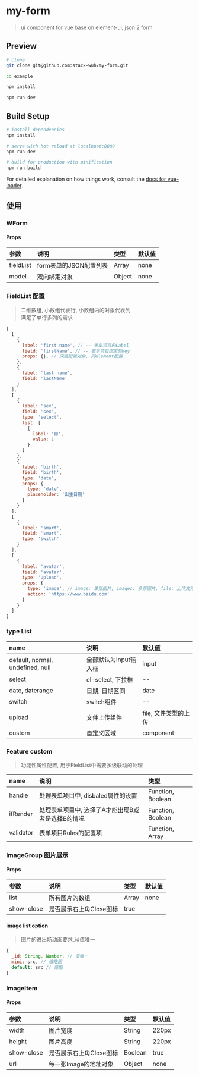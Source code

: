 # my-form

> ui component for vue base on element-ui, json 2 form

## Preview
```bash 
# clone
git clone git@github.com:stack-wuh/my-form.git

cd example

npm install 

npm run dev
```

## Build Setup

``` bash
# install dependencies
npm install

# serve with hot reload at localhost:8080
npm run dev

# build for production with minification
npm run build
```

For detailed explanation on how things work, consult the [docs for vue-loader](http://vuejs.github.io/vue-loader).

## 使用
### WForm
#### Props
| 参数 | 说明 | 类型 | 默认值 |
| :-- | :-- | :-- | :-- |
| fieldList | form表单的JSON配置列表 | Array | none |
| model | 双向绑定对象 | Object | none |

### FieldList 配置
> 二维数组, 小数组代表行, 小数组内的对象代表列        
> 满足了单行多列的需求
```javascript
[
  [
    {
      label: 'first name', // -- 表单项目的Label
      field: 'firstName', // -- 表单项目绑定的key
      props: {}, // 深度配置对象, 同element配置
    },
    {
      label: 'last name',
      field: 'lastName'
    }
  ],
  [
    {
      label: 'sex',
      field: 'sex',
      type: 'select',
      list: [
        {
          label: '男',
          value: 1
        }
      ]
    },
    {
      label: 'birth',
      field: 'birth',
      type: 'date',
      props: {
        type: 'date',
        placeholder: '出生日期'
      }
    }
  ],
  [
    {
      label: 'smart',
      field: 'smart',
      type: 'switch'
    }
  ],
  [
    {
      label: 'avatar',
      field: 'avatar',
      type: 'upload',
      props: {
        type: 'image', // image: 单张图片, images: 多张图片, file: 上传文件
        action: 'https://www.baidu.com'
      }
    }
  ]
]
```

### type List
| name |  说明 | 默认值 |
| :-- | :-- | :-- |
| default, normal, undefined, null | 全部默认为Input输入框 | input |
| select | el-select, 下拉框 | -- |
| date, daterange | 日期, 日期区间 | date |
| switch | switch组件 | -- |
| upload | 文件上传组件 | file, 文件类型的上传 |
| custom | 自定义区域 | component |

### Feature custom
> 功能性属性配置, 用于FieldList中需要多级联动的处理

| name | 说明 | 类型 |
| :-- | :-- | :-- |
| handle | 处理表单项目中, disbaled属性的设置 | Function, Boolean |
| ifRender | 处理表单项目中, 选择了A才能出现B或者是选择B的情况 | Function, Boolean |
| validator | 表单项目Rules的配置项 | Function, Array |



### ImageGroup 图片展示
#### Props
| 参数 | 说明| 类型 | 默认值 |
| :-- | :-- | :-- | :-- |
| list | 所有图片的数组 | Array | none |
| show-close | 是否展示右上角Close图标 | true |

#### image list option
> 图片的进出场动画要求_id值唯一
```javascript
{
  _id: String, Number, // 值唯一
  mini: src, // 缩略图
  default: src // 原图
}
```

### ImageItem 
#### Props
| 参数 | 说明 | 类型 | 默认值 |
| :-- | :-- | :-- | :-- |
| width | 图片宽度 | String | 220px |
| height | 图片高度 | String | 220px |
| show-close | 是否展示右上角Close图标 | Boolean | true |
| url | 每一张Image的地址对象 | Object | none | 